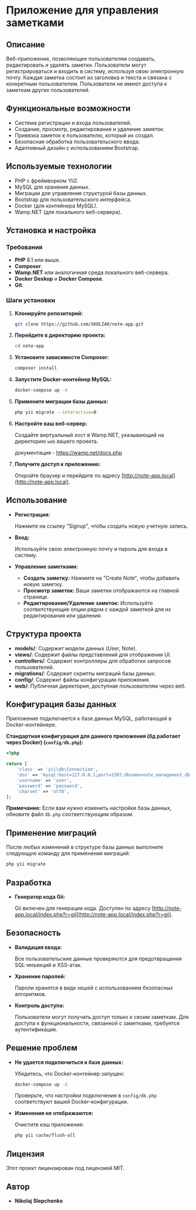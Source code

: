 
# Приложение для управления заметками

## Описание

Веб-приложение, позволяющее пользователям создавать, редактировать и удалять заметки. Пользователи могут регистрироваться и входить в систему, используя свою электронную почту. Каждая заметка состоит из заголовка и текста и связана с конкретным пользователем. Пользователи не имеют доступа к заметкам других пользователей.

## Функциональные возможности

- Система регистрации и входа пользователей.
- Создание, просмотр, редактирование и удаление заметок.
- Привязка заметок к пользователю, который их создал.
- Безопасная обработка пользовательского ввода.
- Адаптивный дизайн с использованием Bootstrap.

## Используемые технологии

- PHP с фреймворком Yii2.
- MySQL для хранения данных.
- Миграции для управления структурой базы данных.
- Bootstrap для пользовательского интерфейса.
- Docker (для контейнера MySQL).
- Wamp.NET (для локального веб-сервера).

## Установка и настройка

### Требования

- **PHP** 8.1 или выше.
- **Composer**.
- **Wamp.NET** или аналогичная среда локального веб-сервера.
- **Docker Deskop** и **Docker Compose**.
- **Git**.

### Шаги установки

1. **Клонируйте репозиторий:**

   ```bash
   git clone https://github.com/SKOLIA0/note-app.git
   ```

2. **Перейдите в директорию проекта:**

   ```bash
   cd note-app
   ```

3. **Установите зависимости Composer:**

   ```bash
   composer install
   ```

4. **Запустите Docker-контейнер MySQL:**

   ```bash
   docker-compose up -d
   ```

5. **Примените миграции базы данных:**

   ```bash
   php yii migrate --interactive=0
   ```

6. **Настройте ваш веб-сервер:**

   Создайте виртуальный хост в Wamp.NET, указывающий на директорию `web` вашего проекта.

    документация - https://wamp.net/docs.php


7. **Получите доступ к приложению:**

   Откройте браузер и перейдите по адресу [http://note-app.local](http://note-app.local).

## Использование

- **Регистрация:**

  Нажмите на ссылку "Signup", чтобы создать новую учетную запись.

- **Вход:**

  Используйте свою электронную почту и пароль для входа в систему.

- **Управление заметками:**

   - **Создать заметку:** Нажмите на "Create Note", чтобы добавить новую заметку.
   - **Просмотр заметок:** Ваши заметки отображаются на главной странице.
   - **Редактирование/Удаление заметок:** Используйте соответствующие опции рядом с каждой заметкой для их редактирования или удаления.

## Структура проекта

- **models/**: Содержит модели данных (User, Note).
- **views/**: Содержит файлы представлений для отображения UI.
- **controllers/**: Содержит контроллеры для обработки запросов пользователей.
- **migrations/**: Содержит скрипты миграций базы данных.
- **config/**: Содержит файлы конфигурации приложения.
- **web/**: Публичная директория, доступная пользователям через веб.

## Конфигурация базы данных

Приложение подключается к базе данных MySQL, работающей в Docker-контейнере.

**Стандартная конфигурация для данного приложения (бд работает через Docker) (`config/db.php`):**

```php
<?php

return [
    'class' => 'yii\db\Connection',
    'dsn' => 'mysql:host=127.0.0.1;port=3307;dbname=note_management_db',
    'username' => 'user',
    'password' => 'password',
    'charset' => 'utf8',
];


```

**Примечание:** Если вам нужно изменить настройки базы данных, обновите файл `db.php` соответствующим образом.

## Применение миграций

После любых изменений в структуре базы данных выполните следующую команду для применения миграций:

```bash
php yii migrate
```

## Разработка

- **Генератор кода Gii:**

  Gii включен для генерации кода. Доступен по адресу [http://note-app.local/index.php?r=gii](http://note-app.local/index.php?r=gii).


## Безопасность

- **Валидация ввода:**

  Все пользовательские данные проверяются для предотвращения SQL-инъекций и XSS-атак.

- **Хранение паролей:**

  Пароли хранятся в виде хешей с использованием безопасных алгоритмов.

- **Контроль доступа:**

  Пользователи могут получать доступ только к своим заметкам. Для доступа к функциональности, связанной с заметками, требуется аутентификация.

## Решение проблем

- **Не удается подключиться к базе данных:**

  Убедитесь, что Docker-контейнер запущен:

  ```bash
  docker-compose up -d
  ```

  Проверьте, что настройки подключения в `config/db.php` соответствуют вашей Docker-конфигурации.

- **Изменения не отображаются:**

  Очистите кэш приложения:

  ```bash
  php yii cache/flush-all
  ```

## Лицензия

Этот проект лицензирован под лицензией MIT.

## Автор

- **Nikolaj Slepchenko**



